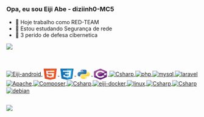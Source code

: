 ### Opa, eu sou Eiji Abe - diziinh0-MC5

- 🔭 Hoje trabalho como RED-TEAM
- 🌱 Estou estudando Segurança de rede
- 🌱 3 perido de defesa cibernetica
<div>    
<a href="httpsgithub.com/eijiabe">
<img height="180em" src="https://github-readme-stats.vercel.app/api?username=eijiabe&show_icons=true&theme=dracula&include_all_commits=true&count_private=true/">
</div>

##

<div style="display: inline_block"><br>
  <img align="center" alt="Eiji-android" height="30" width="40" src="https://cdn.jsdelivr.net/gh/devicons/devicon/icons/androidstudio/androidstudio-original.svg"/> 
 <img align="center" alt="HTML" height="30" width="40" src="https://raw.githubusercontent.com/devicons/devicon/master/icons/html5/html5-original.svg">
 <img align="center" alt="CSS" height="30" width="40" src="https://raw.githubusercontent.com/devicons/devicon/master/icons/css3/css3-original.svg">
 <img align="center" alt="Python" height="30" width="40" src="https://raw.githubusercontent.com/devicons/devicon/master/icons/python/python-original.svg">
 <img align="center" alt="Csharp" height="30" width="40" src="https://raw.githubusercontent.com/devicons/devicon/master/icons/csharp/csharp-original.svg">
<img align="center" alt="Csharp" height="30" width="40" src="https://cdn.jsdelivr.net/gh/devicons/devicon/icons/cplusplus/cplusplus-original.svg" />
  <img align="center" alt="php" height="30" width="40" src="https://cdn.jsdelivr.net/gh/devicons/devicon/icons/php/php-original.svg" />
 <img align="center" alt="mysql" height="30" width="40" src="https://cdn.jsdelivr.net/gh/devicons/devicon/icons/mysql/mysql-original-wordmark.svg" />
 <img align="center" alt="laravel" height="30" width="40" src="https://cdn.jsdelivr.net/gh/devicons/devicon/icons/laravel/laravel-plain-wordmark.svg"/>
<img align="center" alt="Apache" height="30" width="40" src="https://cdn.jsdelivr.net/gh/devicons/devicon/icons/apache/apache-line-wordmark.svg" />       
 <img align="center" alt="Composer" height="30" width="40" src="https://cdn.jsdelivr.net/gh/devicons/devicon/icons/composer/composer-line-wordmark.svg">
<img align="center" alt="Csharp" height="30" width="40" src="https://cdn.jsdelivr.net/gh/devicons/devicon/icons/kubernetes/kubernetes-plain-wordmark.svg" />        
 <img align="center" alt="eiji-docker" height="30" width="40" src="https://cdn.jsdelivr.net/gh/devicons/devicon/icons/docker/docker-plain-wordmark.svg"/> 
 <img align="center" alt="linux" height="30" width="40" src="https://cdn.jsdelivr.net/gh/devicons/devicon/icons/linux/linux-original.svg" />
 <img align="center" alt="Csharp" height="30" width="40" src="https://cdn.jsdelivr.net/gh/devicons/devicon/icons/npm/npm-original-wordmark.svg" />
 <img align="center" alt="Csharp" height="30" width="40" src="https://cdn.jsdelivr.net/gh/devicons/devicon/icons/bash/bash-original.svg"/>
 <img align="center" alt="debian" height="30" width="40" src="https://cdn.jsdelivr.net/gh/devicons/devicon/icons/debian/debian-original-wordmark.svg"/>
</div>

##
  
<div>
<a href="https://www.linkedin.com/in/eiji-abe-659a651ab" target="_blank"><img src="https://img.shields.io/badge/-LinkedIn-%230077B5?style=for-the-badge&logo=linkedin&logoColor=white" target="_blank"></a>

</div>
